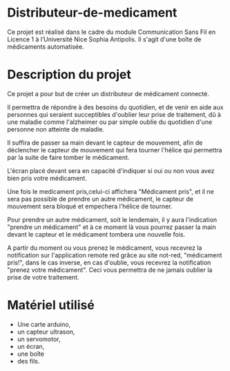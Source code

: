 # Distributeur-de-medicament
Ce projet est réalisé dans le cadre du module Communication Sans Fil en Licence 1 à l’Université Nice Sophia Antipolis.
Il s'agit d'une boîte de médicaments automatisée.


# Description du projet
Ce projet a pour but de créer un distributeur de médicament connecté.

Il permettra de répondre à des besoins du quotidien, et de venir en aide aux personnes qui seraient succeptibles d'oublier leur prise de traitement, dû à une maladie comme l'alzheimer ou par simple oublie du quotidien d'une personne non atteinte de maladie.

Il suffira de passer sa main devant le capteur de mouvement, afin de déclencher le capteur de mouvement qui fera tourner l'hélice qui permettra par la suite de faire tomber le médicament.

L'écran placé devant sera en capacité d'indiquer si oui ou non vous avez bien pris votre médicament.

Une fois le medicament pris,celui-ci affichera "Médicament pris", et il ne sera pas possible de prendre un autre médicament, le capteur de mouvement sera bloqué et empechera l'hélice de tourner.

Pour prendre un autre médicament, soit le lendemain, il y aura l'indication "prendre un médicament" et à ce moment là vous pourrez passer la main devant le capteur et le médicament tombera une nouvelle fois.

A partir du moment ou vous prenez le médicament, vous recevrez la notification sur l'application remote red grâce au site not-red, "médicament pris!", dans le cas inverse, en cas d'oublie, vous recevrez la notification "prenez votre médicament".
Ceci vous permettra de ne jamais oublier la prise de votre traitement.


# Matériel utilisé 
* Une carte arduino,
* un capteur ultrason, 
* un servomotor, 
* un écran, 
* une boîte  
* des fils.
